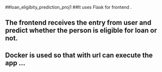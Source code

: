 ##loan_eligibity_prediction_proj1
##It uses Flask for frontend .
## The frontend receives the entry from user and predict whether the person is eligible for loan or not.
## Docker is used so that with url can execute the app ...
